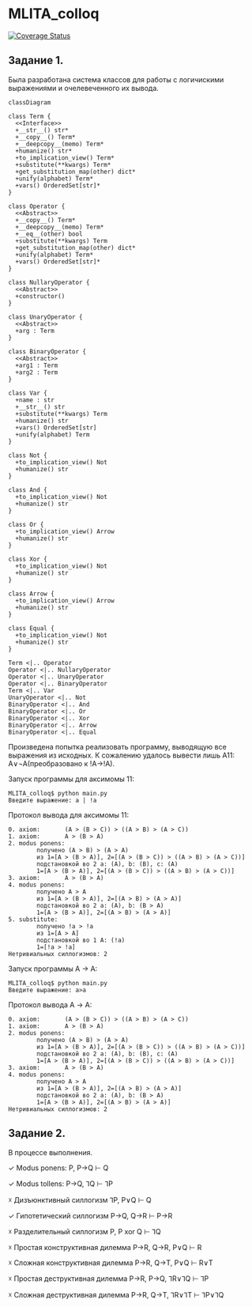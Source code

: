 # MLITA_colloq

[![Coverage Status](https://coveralls.io/repos/github/Fel1-of/MLITA_colloq/badge.svg?branch=main)](https://coveralls.io/github/Fel1-of/MLITA_colloq?branch=main)

## Задание 1.

Была разработана система классов для работы с логичискими выражениями и очелевеченного их вывода. 

```mermaid
classDiagram

class Term {
  <<Interface>>
  +__str__() str*
  +__copy__() Term*
  +__deepcopy__(memo) Term*
  +humanize() str*
  +to_implication_view() Term*
  +substitute(**kwargs) Term*
  +get_substitution_map(other) dict*
  +unify(alphabet) Term*
  +vars() OrderedSet[str]*
}

class Operator {
  <<Abstract>>
  +__copy__() Term*
  +__deepcopy__(memo) Term*
  +__eq__(other) bool
  +substitute(**kwargs) Term
  +get_substitution_map(other) dict*
  +unify(alphabet) Term*
  +vars() OrderedSet[str]*
}

class NullaryOperator {
  <<Abstract>>
  +constructor()
}

class UnaryOperator {
  <<Abstract>>
  +arg : Term
}

class BinaryOperator {
  <<Abstract>>
  +arg1 : Term
  +arg2 : Term
}

class Var {
  +name : str
  +__str__() str
  +substitute(**kwargs) Term
  +humanize() str
  +vars() OrderedSet[str]
  +unify(alphabet) Term
}

class Not {
  +to_implication_view() Not
  +humanize() str
}

class And {
  +to_implication_view() Not
  +humanize() str
}

class Or {
  +to_implication_view() Arrow
  +humanize() str
}

class Xor {
  +to_implication_view() Not
  +humanize() str
}

class Arrow {
  +to_implication_view() Arrow
  +humanize() str
}

class Equal {
  +to_implication_view() Not
  +humanize() str
}

Term <|.. Operator
Operator <|.. NullaryOperator
Operator <|.. UnaryOperator
Operator <|.. BinaryOperator
Term <|.. Var
UnaryOperator <|.. Not
BinaryOperator <|.. And
BinaryOperator <|.. Or
BinaryOperator <|.. Xor
BinaryOperator <|.. Arrow
BinaryOperator <|.. Equal
```

Произведена попытка реализовать программу, выводящую все выражения из исходных. К сожалению удалось вывести лишь А11: A∨¬A(преобразовано к !A->!A).

Запуск программы для аксимомы 11:
```
MLITA_colloq$ python main.py 
Введите выражение: a | !a
```

Протокол вывода для аксимомы 11:
```
0. axiom:       (A > (B > C)) > ((A > B) > (A > C))
1. axiom:       A > (B > A)
2. modus ponens:
        получено (A > B) > (A > A)
        из 1=[A > (B > A)], 2=[(A > (B > C)) > ((A > B) > (A > C))]
        подстановкой во 2 a: (A), b: (B), c: (A)
        1=[A > (B > A)], 2=[(A > (B > C)) > ((A > B) > (A > C))]
3. axiom:       A > (B > A)
4. modus ponens:
        получено A > A
        из 1=[A > (B > A)], 2=[(A > B) > (A > A)]
        подстановкой во 2 a: (A), b: (B > A)
        1=[A > (B > A)], 2=[(A > B) > (A > A)]
5. substitute:
        получено !a > !a
        из 1=[A > A]
        подстановкой во 1 A: (!a)
        1=[!a > !a]
Нетривиальных силлогизмов: 2
```

Запуск программы A -> A:
```
MLITA_colloq$ python main.py 
Введите выражение: a>a
```

Протокол вывода А -> A:
```
0. axiom:       (A > (B > C)) > ((A > B) > (A > C))
1. axiom:       A > (B > A)
2. modus ponens:
        получено (A > B) > (A > A)
        из 1=[A > (B > A)], 2=[(A > (B > C)) > ((A > B) > (A > C))]
        подстановкой во 2 a: (A), b: (B), c: (A)
        1=[A > (B > A)], 2=[(A > (B > C)) > ((A > B) > (A > C))]
3. axiom:       A > (B > A)
4. modus ponens:
        получено A > A
        из 1=[A > (B > A)], 2=[(A > B) > (A > A)]
        подстановкой во 2 a: (A), b: (B > A)
        1=[A > (B > A)], 2=[(A > B) > (A > A)]
Нетривиальных силлогизмов: 2
```


## Задание 2.
В процессе выполнения.

✓ Modus ponens:   			P, P→Q ⊢ Q

✓ Modus tollens:    			P→Q, ⅂Q ⊢ ⅂P

☓ Дизъюнктивный силлогизм		⅂P, P∨Q ⊢ Q

✓ Гипотетический силлогизм		P→Q, Q→R ⊢ P→R

☓ Разделительный силлогизм		P, P xor Q ⊢ ⅂Q

☓ Простая конструктивная дилемма	P→R, Q→R, P∨Q ⊢ R

☓ Сложная конструктивная дилемма	P→R, Q→T, P∨Q ⊢ R∨T

☓ Простая деструктивная дилемма	P→R, P→Q, ⅂R∨⅂Q ⊢ ⅂P

☓ Сложная деструктивная дилемма	P→R, Q→T, ⅂R∨⅂T ⊢ ⅂P∨⅂Q 

